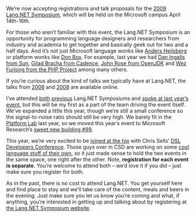 We’re now accepting registrations and talk proposals for the [2009
Lang.NET Symposium](http://langnetsymposium.com/), which will be held on
the Microsoft campus April 14th-16th.

For those who aren’t familiar with this event, the Lang.NET Symposium is
an opportunity for programming language designers and researchers from
industry and academia to get together and basically geek out for two and
a half days. And it’s not just Microsoft language wonks like [Anders
Hejlsberg](http://langnetsymposium.com/talks/1-01%20-%20CSharp3%20-%20Anders%20Hejlsberg.html)
or platform wonks like [Don
Box](http://langnetsymposium.com/2008/talks/3-07%20-%20Modeling%20and%20Languages%20-%20Don%20Box.html "3-07 - Modeling and Languages - Don Box").
For example, last year we had [Dan Ingalls from
Sun](http://langnetsymposium.com/2008/talks/1-05%20-%20Lively%20Kernel%20-%20Dan%20Ingalls%20-%20Sun.html),
[Gilad Bracha from
Cadence](http://langnetsymposium.com/2008/talks/2-01%20-%20Newspeak%20-%20Gilad%20Braha%20-%20Cadence.html),
[John Rose from
OpenJDK](http://langnetsymposium.com/2008/talks/Slides/LangNetDVMTalk.pdf)
and [Wez Furlong from the PHP
Project](http://langnetsymposium.com/talks/2-06%20-%20PHP%20-%20Wez%20Furlong.html)
among many others.

If you’re curious about the kind of talks we typically have at Lang.NET,
the talks from [2006](http://langnetsymposium.com/2006/speakers.aspx)
and [2008](http://langnetsymposium.com/2008/talks.aspx) are available
online. 

I’ve attended
[both](http://devhawk.net/2006/08/01/lang-net-2006-symposium/)
[previous](http://devhawk.net/2008/01/31/morning-coffee-141-lang-net-08-edition/)
Lang.NET Symposiums and [spoke at last year’s
event](http://langnetsymposium.com/2008/talks/3-03%20-%20Parsing%20Expression%20Grammars%20in%20FSharp%20-%20Harry%20Pierson.html),
but this will be my first as a part of the team driving the event
itself. We’ve expanded a little this year, though we’re still a small
conference so the signal-to-noise ratio should still be very high. We
barely fit in the [Platform
Lab](http://www.microsoft.com/downloads/details.aspx?FamilyID=e1846ae4-f0c7-456c-a9bb-54fcf2463ead&displaylang=en)
last year, so we moved this year’s event to Microsoft Research’s [sweet
new building
\#99](http://research.microsoft.com/en-us/news/features/Building_99.aspx).

This year, we’re very excited to be [joined at the
hip](http://devhawk.net/2008/12/18/the-reeses-peanut-butter-cups-of-language-conferences/)
with Chris Sells’ [DSL Developers
Conference](http://sellsbrothers.com/conference/). Those guys over in
CSD are working on some [cool language stuff of their
own](http://msdn.microsoft.com/oslo/), so it just made sense to hold the
two events in the same space, one right after the other. Note,
**registration for each event is separate**. You’re welcome to attend
both – we’d love it if you did – just make sure you register for both.

As in the past, there is no cost to attend Lang.NET. You get yourself
here and find place to stay and we’ll take care of the content, meals
and beers in the evening. Just make sure you let us know you’re coming
and what, if anything, you’re interested in getting up and talking about
by registering at [the Lang.NET Symposium
website](http://langnetsymposium.com).
